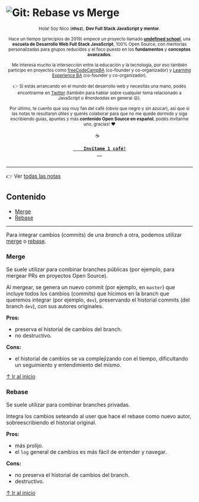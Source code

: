 # ![Git: Rebase vs Merge](https://i.imgur.com/OSj2s1F.png)

<div align="center">  
  <p align="center">
  <sub>Hola! Soy Nico (<strong>nhsz</strong>), <strong>Dev Full Stack JavaScript y mentor</strong>.</sub>
  </p>
  
  <p align="center">
    <sub>
      Hace un tiempo (principios de 2019) empecé un proyecto llamado <a href="https://undefinedschool.io"><strong>undefined school</strong></a>, una <strong>escuela de Desarrollo Web Full Stack JavaScript</strong>, 100% Open Source, con mentorías personalizadas para grupos reducidos y el foco puesto en los <strong>fundamentos</strong> y <strong>conceptos avanzados</strong>.
    </sub>
  </p>

  <p align="center">
    <sub>
      Me interesa mucho la intersección entre la educación y la tecnología, por eso también participo en proyectos como <a href="https://freecodecampba.org">freeCodeCampBA</a> (co-founder y co-organizador) y <a href="https://twitter.com/LXBA_">Learning Experience BA</a> (co-founder y co-organizador).
    </sub>
  </p>

 <p align="center">
    <sub>
  👉 Si estás arrancando en el mundo del desarrollo web y necesitás una mano, podés encontrarme en <a href="https://twitter.com/_nhsz/">Twitter</a> (también para hablar sobre cualquier tema relacionado a JavaScript o <em>#nerdeadas</em> en general 😛).
  </sub>
  </p>
  
  <p align="center">
  <sub>
    Por último, te cuento que soy muy fan del café (obvio que negro y sin azúcar), asi que si las notas te resultaron útiles y querés colaborar para que no me quede dormido y siga escribiendo guías, apuntes y más <strong>contenido Open Source en español</strong>, podés invitarme uno, gracias! ❤️
  </sub>
  </p>
  
  <p align="center">
  ☕
  <code> 
  <a href="https://cafecito.app/nhsz">
    <strong>Invitame 1 café!</strong>
  </a>
  </code>
  </p>
  <hr>
</div>

👉 Ver [todas las notas](https://github.com/undefinedschool/notes)

## Contenido

- [Merge](https://github.com/undefinedschool/notes-rebase-vs-merge#merge)
- [Rebase](https://github.com/undefinedschool/notes-rebase-vs-merge#rebase)

---

Para integrar cambios (commits) de una _branch_ a otra, podemos utilizar [merge](https://www.atlassian.com/git/tutorials/using-branches/git-merge) o [rebase](https://www.atlassian.com/git/tutorials/rewriting-history/git-rebase).

### Merge

Se suele utilizar para combinar branches públicas (por ejemplo, para mergear PRs en proyectos Open Source).

Al mergear, se genera un nuevo commit (por ejemplo, en `master`) que incluye todos los cambios (commits) que hicimos en la branch que queremos integrar (por ejemplo, `dev`), preservando el historial commits (del branch `dev`), con sus autores originales.

**Pros:**

- preserva el historial de cambios del branch.
- no destructivo.

**Cons:**

- el historial de cambios se va complejizando con el tiempo, dificultando un seguimiento y entendimiento del mismo.

[↑ Ir al inicio](https://github.com/undefinedschool/notes-rebase-vs-merge#contenido)

### Rebase

Se suele utilizar para combinar branches privadas.

Integra los cambios seteando al user que hace el rebase como nuevo autor, sobreescribiendo el historial original.

**Pros:**

- más prolijo.
- el `log` general de cambios es más fácil de entender y navegar.

**Cons:**

- no preserva el historial de cambios del branch.
- destructivo.

[↑ Ir al inicio](https://github.com/undefinedschool/notes-rebase-vs-merge#contenido)
